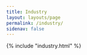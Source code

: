 ```yaml
---
title: Industry
layout: layouts/page
permalink: /industry/
sidenav: false
---
```



{% include "industry.html" %}